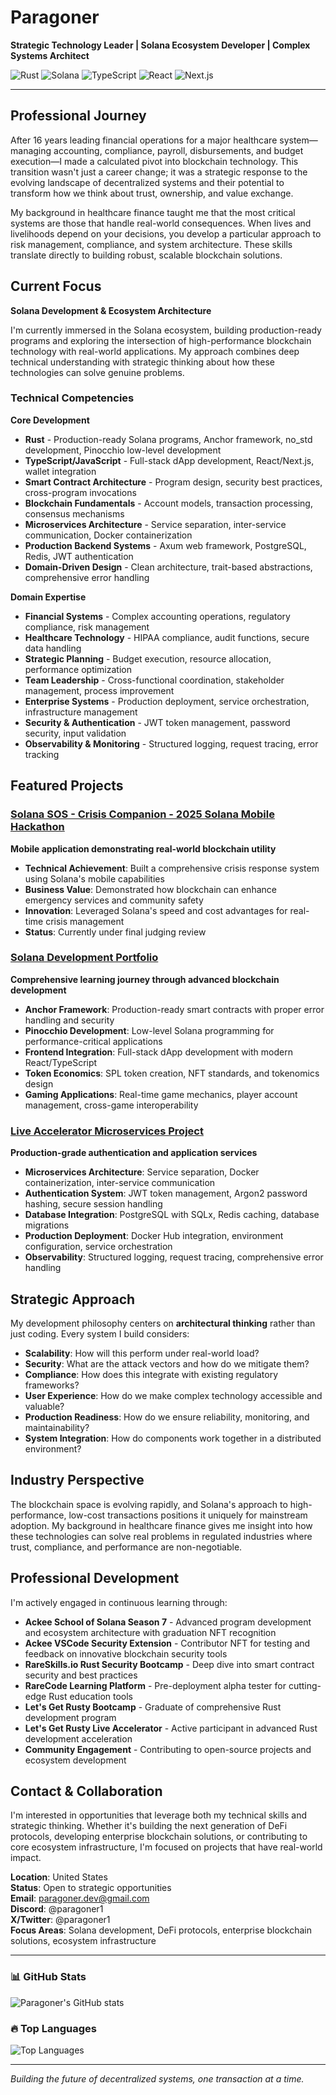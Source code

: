 # Paragoner

**Strategic Technology Leader | Solana Ecosystem Developer | Complex Systems Architect**

![Rust](https://img.shields.io/badge/Rust-000000?style=for-the-badge&logo=rust&logoColor=white)
![Solana](https://img.shields.io/badge/Solana-9945FF?style=for-the-badge&logo=solana&logoColor=white)
![TypeScript](https://img.shields.io/badge/TypeScript-007ACC?style=for-the-badge&logo=typescript&logoColor=white)
![React](https://img.shields.io/badge/React-20232A?style=for-the-badge&logo=react&logoColor=61DAFB)
![Next.js](https://img.shields.io/badge/Next.js-000000?style=for-the-badge&logo=next.js&logoColor=white)

---

## Professional Journey

After 16 years leading financial operations for a major healthcare system—managing accounting, compliance, payroll, disbursements, and budget execution—I made a calculated pivot into blockchain technology. This transition wasn't just a career change; it was a strategic response to the evolving landscape of decentralized systems and their potential to transform how we think about trust, ownership, and value exchange.

My background in healthcare finance taught me that the most critical systems are those that handle real-world consequences. When lives and livelihoods depend on your decisions, you develop a particular approach to risk management, compliance, and system architecture. These skills translate directly to building robust, scalable blockchain solutions.

## Current Focus

**Solana Development & Ecosystem Architecture**

I'm currently immersed in the Solana ecosystem, building production-ready programs and exploring the intersection of high-performance blockchain technology with real-world applications. My approach combines deep technical understanding with strategic thinking about how these technologies can solve genuine problems.

### Technical Competencies

**Core Development**
- **Rust** - Production-ready Solana programs, Anchor framework, no_std development, Pinocchio low-level development
- **TypeScript/JavaScript** - Full-stack dApp development, React/Next.js, wallet integration
- **Smart Contract Architecture** - Program design, security best practices, cross-program invocations
- **Blockchain Fundamentals** - Account models, transaction processing, consensus mechanisms
- **Microservices Architecture** - Service separation, inter-service communication, Docker containerization
- **Production Backend Systems** - Axum web framework, PostgreSQL, Redis, JWT authentication
- **Domain-Driven Design** - Clean architecture, trait-based abstractions, comprehensive error handling

**Domain Expertise**
- **Financial Systems** - Complex accounting operations, regulatory compliance, risk management
- **Healthcare Technology** - HIPAA compliance, audit functions, secure data handling
- **Strategic Planning** - Budget execution, resource allocation, performance optimization
- **Team Leadership** - Cross-functional coordination, stakeholder management, process improvement
- **Enterprise Systems** - Production deployment, service orchestration, infrastructure management
- **Security & Authentication** - JWT token management, password security, input validation
- **Observability & Monitoring** - Structured logging, request tracing, error tracking

## Featured Projects

### [Solana SOS - Crisis Companion - 2025 Solana Mobile Hackathon](https://github.com/paragoner1/crisis-companion-enhanced)
**Mobile application demonstrating real-world blockchain utility**

- **Technical Achievement**: Built a comprehensive crisis response system using Solana's mobile capabilities
- **Business Value**: Demonstrated how blockchain can enhance emergency services and community safety
- **Innovation**: Leveraged Solana's speed and cost advantages for real-time crisis management
- **Status**: Currently under final judging review

### [Solana Development Portfolio](https://github.com/paragoner1/Ackee-School-of-Solana-Season7)
**Comprehensive learning journey through advanced blockchain development**

- **Anchor Framework**: Production-ready smart contracts with proper error handling and security
- **Pinocchio Development**: Low-level Solana programming for performance-critical applications
- **Frontend Integration**: Full-stack dApp development with modern React/TypeScript
- **Token Economics**: SPL token creation, NFT standards, and tokenomics design
- **Gaming Applications**: Real-time game mechanics, player account management, cross-game interoperability

### [Live Accelerator Microservices Project](https://github.com/paragoner1/live-accelerator-project)
**Production-grade authentication and application services**

- **Microservices Architecture**: Service separation, Docker containerization, inter-service communication
- **Authentication System**: JWT token management, Argon2 password hashing, secure session handling
- **Database Integration**: PostgreSQL with SQLx, Redis caching, database migrations
- **Production Deployment**: Docker Hub integration, environment configuration, service orchestration
- **Observability**: Structured logging, request tracing, comprehensive error handling

## Strategic Approach

My development philosophy centers on **architectural thinking** rather than just coding. Every system I build considers:

- **Scalability**: How will this perform under real-world load?
- **Security**: What are the attack vectors and how do we mitigate them?
- **Compliance**: How does this integrate with existing regulatory frameworks?
- **User Experience**: How do we make complex technology accessible and valuable?
- **Production Readiness**: How do we ensure reliability, monitoring, and maintainability?
- **System Integration**: How do components work together in a distributed environment?

## Industry Perspective

The blockchain space is evolving rapidly, and Solana's approach to high-performance, low-cost transactions positions it uniquely for mainstream adoption. My background in healthcare finance gives me insight into how these technologies can solve real problems in regulated industries where trust, compliance, and performance are non-negotiable.

## Professional Development

I'm actively engaged in continuous learning through:
- **Ackee School of Solana Season 7** - Advanced program development and ecosystem architecture with graduation NFT recognition
- **Ackee VSCode Security Extension** - Contributor NFT for testing and feedback on innovative blockchain security tools
- **RareSkills.io Rust Security Bootcamp** - Deep dive into smart contract security and best practices
- **RareCode Learning Platform** - Pre-deployment alpha tester for cutting-edge Rust education tools
- **Let's Get Rusty Bootcamp** - Graduate of comprehensive Rust development program
- **Let's Get Rusty Live Accelerator** - Active participant in advanced Rust development acceleration
- **Community Engagement** - Contributing to open-source projects and ecosystem development

## Contact & Collaboration

I'm interested in opportunities that leverage both my technical skills and strategic thinking. Whether it's building the next generation of DeFi protocols, developing enterprise blockchain solutions, or contributing to core ecosystem infrastructure, I'm focused on projects that have real-world impact.

**Location**: United States  
**Status**: Open to strategic opportunities  
**Email**: paragoner.dev@gmail.com  
**Discord**: @paragoner1  
**X/Twitter**: @paragoner1  
**Focus Areas**: Solana development, DeFi protocols, enterprise blockchain solutions, ecosystem infrastructure

---

### 📊 GitHub Stats
![Paragoner's GitHub stats](https://github-readme-stats.vercel.app/api?username=paragoner1&show_icons=true&theme=radical&hide_border=true)

### 🔥 Top Languages
![Top Languages](https://github-readme-stats.vercel.app/api/top-langs/?username=paragoner1&layout=compact&theme=radical&hide_border=true)

---

*Building the future of decentralized systems, one transaction at a time.*
